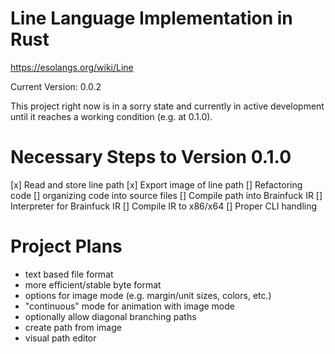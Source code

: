 # Line Language Implementation in Rust
https://esolangs.org/wiki/Line

Current Version: 0.0.2

This project right now is in a sorry state and currently in active development until it reaches a working condition (e.g. at 0.1.0).

# Necessary Steps to Version 0.1.0
[x] Read and store line path
[x] Export image of line path
[] Refactoring code
[] organizing code into source files
[] Compile path into Brainfuck IR
[] Interpreter for Brainfuck IR
[] Compile IR to x86/x64
[] Proper CLI handling


# Project Plans
- text based file format
- more efficient/stable byte format
- options for image mode (e.g. margin/unit sizes, colors, etc.)
- "continuous" mode for animation with image mode
- optionally allow diagonal branching paths
- create path from image
- visual path editor
